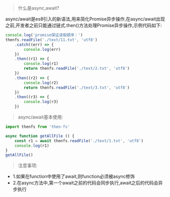 > 什么是async,await?

async/await是es8引入的新语法,用来简化Promise异步操作,在async/await出现之前,开发者之前只能通过链式.then()方法处理Promise异步操作,示例代码如下:
```js
console.log('promise保证读取顺序：')
thenfs.readFile('./text/11.txt', 'utf8')
	.catch((err) => {
		console.log(err)
	})
	.then((r1) => {
		console.log(r1)
		return thenfs.readFile('./text/2.txt', 'utf8')
	})
	.then((r2) => {
		console.log(r2)
		return thenfs.readFile('./text/3.txt', 'utf8')
	})
	.then((r3) => {
		console.log(r3)
	})
```

> async/await基本使用:

```js
import thenfs from 'then-fs'

async function getAllFile () {
	const r1 = await thenfs.readFile('./text/1.txt', 'utf8')
	console.log(r1)
}
getAllFile()
```

> 注意事项:

* 1.如果在function中使用了await,则function必须被async修饰
* 2.在async方法中,第一个await之前的代码会同步执行,await之后的代码会异步执行
